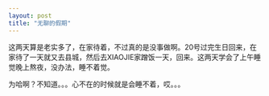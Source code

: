 ```yaml
---
layout: post
title: "无聊的假期"
---
```


这两天算是老实多了，在家待着，不过真的是没事做啊。20号过完生日回来，在家待了一天就又去县城，然后去XIAOJIE家蹭饭一天，回来。这两天学会了上午睡觉晚上熬夜，没办法，睡不着觉。

为哈啊？不知道。。。心不在的时候就是会睡不着，哎。。。
